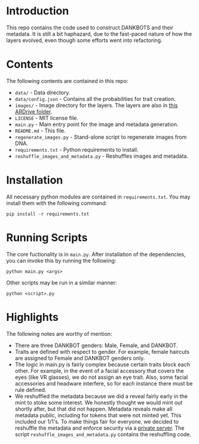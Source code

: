 # Introduction 
 This repo contains the code used to construct DANKBOTS and their metadata.  It is still a bit haphazard, due to the fast-paced nature of how the layers evolved, even though some efforts went into refactoring.

# Contents
 The following contents are contained in this repo:

 - `data/` - Data directory.
 - `data/config.json` - Contains all the probabilities for trait creation.
 - `images/` - Image directory for the layers.  The layers are also in [this ARDrive folder](https://app.ardrive.io/#/drives/18bd83b1-5346-4ed1-b71f-3dd5122b6087/folders/6cddf731-c684-4152-8d3d-13ab3db82fc5).
 - `LICENSE` - MIT license file.
 - `main.py` - Main entry point for the image and metadata generation.
 - `README.md` - This file.
 - `regenerate_images.py` - Stand-alone script to regenerate images from DNA.
 - `requirements.txt` - Python requirements to install.
 - `reshuffle_images_and_metadata.py` - Reshuffles images and metadata.

# Installation
 All necessary python modules are contained in `requirements.txt`.  You may install them with the following command:

 `pip install -r requirements.txt`
 
# Running Scripts

 The core fuctionality is in `main.py`.  After installation of the dependencies, you can invoke this by running the following:

 `python main.py <args>`

 Other scripts may be run in a similar manner:

 `python <script>.py`

# Highlights
 The following notes are worthy of mention:

 - There are three DANKBOT genders: Male, Female, and DANKBOT.
 - Traits are defined with respect to gender.  For example, female haircuts are assigned to Female and DANKBOT genders only.
 - The logic in main.py is fairly complex because certain traits block each other.  For example, in the event of a facial accessory that covers the eyes (like VR glasses), we do not assign an eye trait.  Also, some facial accessories and headware interfere, so for each instance there must be rule defined.
 - We reshuffled the metadata because we did a reveal fairly early in the mint to stoke some interest.  We honestly thought we would mint out shortly after, but that did not happen.  Metadata reveals make all metadata public, including for tokens that were not minted yet.  This included our 1/1's.  To make things fair for everyone, we decided to reshuffle the metadata and enforce security via a [private server](https://github.com/0x0000d3ad/Webserver).  The script `reshuffle_images_and_metadata.py` contains the reshuffling code.
